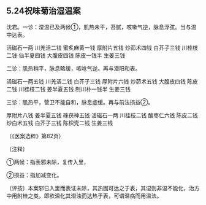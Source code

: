 ## 5.24祝味菊治湿温案

沈君。一诊：湿温已及两候①，肌热未平，苔腻，咳嗽气逆，脉息浮弦。当与温中达表。

活磁石一两 川羌活二钱 蜜炙麻黄一钱 厚附片五钱 炒茆术四钱 白芥子三钱 川桂枝二钱 仙半夏四钱 大腹皮四钱 陈皮一钱半 生姜三钱

二诊：肌热稍平，脉息略缓，咳呛气逆。再与潜阳和表。

活磁石一两五钱 川羌活二钱 白芥子三钱 厚附片六钱 炒茆术五钱 大腹皮四钱 陈皮二钱 川桂枝二钱 姜半夏五钱 制川朴一钱半 生姜三钱

三诊：肌热平，营卫不能自和，脉息虚缓。再与前法损益②。

厚附片八钱 姜半夏五钱 硃茯神五钱 活磁石一两 川桂枝二钱 酸枣仁六钱 陈皮二钱 炒白术五钱 白芥子三钱 陈枳壳二钱 生姜三钱

（《医案选粹》第82页）

〔注释〕

①两候：指表邪未除，复传入里，

②损益：指加减变化。

〔评按〕本案邪已入里而表证未除，其热固可达之于表，其湿则非温不能化，治方中用附桂之类，即欲温化其湿浊而达热于表，可谓温病而用温法。
